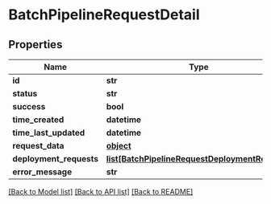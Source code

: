 # BatchPipelineRequestDetail

## Properties
Name | Type | Description | Notes
------------ | ------------- | ------------- | -------------
**id** | **str** |  | 
**status** | **str** |  | 
**success** | **bool** |  | [optional] 
**time_created** | **datetime** |  | 
**time_last_updated** | **datetime** |  | [optional] 
**request_data** | [**object**](.md) |  | [optional] 
**deployment_requests** | [**list[BatchPipelineRequestDeploymentRequest]**](BatchPipelineRequestDeploymentRequest.md) |  | 
**error_message** | **str** |  | [optional] 

[[Back to Model list]](../README.md#documentation-for-models) [[Back to API list]](../README.md#documentation-for-api-endpoints) [[Back to README]](../README.md)


